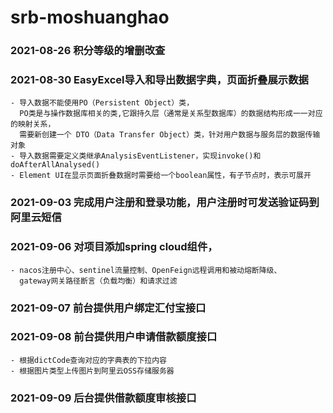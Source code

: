 # srb-moshuanghao

### 2021-08-26 积分等级的增删改查

### 2021-08-30 EasyExcel导入和导出数据字典，页面折叠展示数据
    - 导入数据不能使用PO（Persistent Object）类，
      PO类是与操作数据库相关的类,它跟持久层（通常是关系型数据库）的数据结构形成一一对应的映射关系，
      需要新创建一个 DTO（Data Transfer Object）类，针对用户数据与服务层的数据传输对象
    - 导入数据需要定义类继承AnalysisEventListener，实现invoke()和doAfterAllAnalysed()
    - Element UI在显示页面折叠数据时需要给一个boolean属性，有子节点时，表示可展开
### 2021-09-03 完成用户注册和登录功能，用户注册时可发送验证码到阿里云短信
### 2021-09-06 对项目添加spring cloud组件，
    - nacos注册中心、sentinel流量控制、OpenFeign远程调用和被动熔断降级、
      gateway网关路径断言（负载均衡）和请求过滤
      
### 2021-09-07 前台提供用户绑定汇付宝接口
### 2021-09-08 前台提供用户申请借款额度接口
    - 根据dictCode查询对应的字典表的下拉内容
    - 根据图片类型上传图片到阿里云OSS存储服务器
### 2021-09-09 后台提供借款额度审核接口
